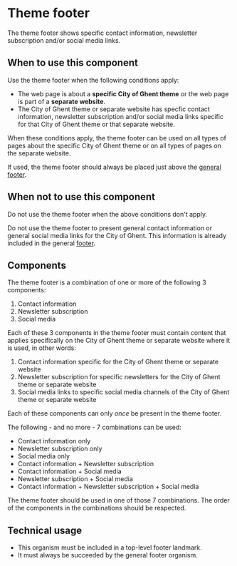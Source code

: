 # Theme footer

The theme footer shows specific contact information, newsletter subscription and/or social media links.

## When to use this component

Use the theme footer when the following conditions apply:

* The web page is about a **specific City of Ghent theme** or the web page is part of a **separate website**.
* The City of Ghent theme or separate website has specfic contact information, newsletter subscription and/or social media links specific for that City of Ghent theme or that separate website.

When these conditions apply, the theme footer can be used on all types of pages about the specific City of Ghent theme or on all types of pages on the separate website.

If used, the theme footer should always be placed just above the <a href="{{path './footer.html'}}">general footer</a>.

## When not to use this component

Do not use the theme footer when the above conditions don't apply.

Do not use the theme footer to present general contact information or general social media links for the City of Ghent. This information is already included in the general <a href="{{path './footer.html'}}">footer</a>.

## Components

The theme footer is a combination of one or more of the following 3 components:

1. Contact information
2. Newsletter subscription
3. Social media

Each of these 3 components in the theme footer must contain content that applies specifically on the City of Ghent theme or separate website where it is used, in other words:

1. Contact information specific for the City of Ghent theme or separate website
2. Newsletter subscription for specific newsletters for the City of Ghent theme or separate website
3. Social media links to specific social media channels of the City of Ghent theme or separate website

Each of these components can only *once* be present in the theme footer.

The following - and no more - 7 combinations can be used:

* Contact information only
* Newsletter subscription only
* Social media only
* Contact information + Newsletter subscription
* Contact information + Social media
* Newsletter subscription + Social media
* Contact information + Newsletter subscription + Social media

The theme footer should be used in one of those 7 combinations. The order of the components in the combinations should be respected.

## Technical usage

* This organism must be included in a top-level footer landmark.
* It must always be succeeded by the general footer organism.
